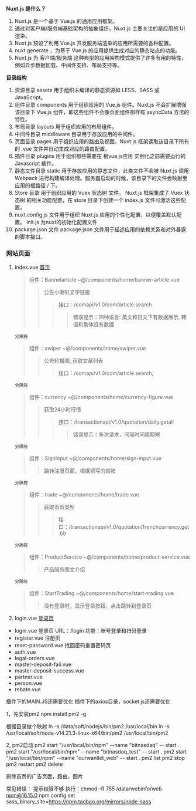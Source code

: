 **Nuxt.js 是什么？**
  1. Nuxt.js 是一个基于 Vue.js 的通用应用框架。
  2. 通过对客户端/服务端基础架构的抽象组织，Nuxt.js 主要关注的是应用的 UI 渲染。
  3. Nuxt.js 预设了利用 Vue.js 开发服务端渲染的应用所需要的各种配置。
  4. nuxt generate ，为基于 Vue.js 的应用提供生成对应的静态站点的功能。
  5. Nuxt.js 为 客户端/服务端 这种典型的应用架构模式提供了许多有用的特性，例如异步数据加载、中间件支持、布局支持等。

**目录结构**
  1. 资源目录 assets 用于组织未编译的静态资源如 LESS、SASS 或 JavaScript。
  2. 组件目录 components 用于组织应用的 Vue.js 组件。Nuxt.js 不会扩展增强该目录下 Vue.js 组件，即这些组件不会像页面组件那样有 asyncData 方法的特性。
  3. 布局目录 layouts 用于组织应用的布局组件。
  4. 中间件目录 middleware 目录用于存放应用的中间件。
  5. 页面目录 pages 用于组织应用的路由及视图。Nuxt.js 框架读取该目录下所有的 .vue 文件并自动生成对应的路由配置。
  6. 插件目录 plugins 用于组织那些需要在 根vue.js应用 实例化之前需要运行的 Javascript 插件。
  7. 静态文件目录 static 用于存放应用的静态文件，此类文件不会被 Nuxt.js 调用 Webpack 进行构建编译处理。服务器启动的时候，该目录下的文件会映射至应用的根路径 / 下。
  8. Store 目录 用于组织应用的 Vuex 状态树 文件。 Nuxt.js 框架集成了 Vuex 状态树 的相关功能配置，在 store 目录下创建一个 index.js 文件可激活这些配置。
  9. nuxt.config.js 文件用于组织 Nuxt.js 应用的个性化配置，以便覆盖默认配置。 init.js 为nuxt的初始化配置文件
  10. package.json 文件 package.json 文件用于描述应用的依赖关系和对外暴露的脚本接口。


### 网站页面
  1. index.vue [首页](http://localhost:9084/)
     > 组件：Bannelarticle ~@/components/home/banner-article.vue
     >> 公告小喇叭文字链接
     >>> 接口：/comapi/v1.0/com/article.search
     >>>> 错误提示：四种语言: 英文和日文下有数据展示, 韩语和繁体没有数据

     ```分隔符```

     > 组件：swiper ~@/components/home/swiper.vue
     >> 公告轮播图, 获取文章列表
     >>> 接口：/comapi/v1.0/com/article.search, 

     ```分隔符```

     > 组件：currency ~@/components/home/currency-figure.vue
     >> 获取24小时行情
     >>> 接口：/transactionapi/v1.0/quotation/daily.getall
     >>>> 错误提示：多次请求，间隔时间周期短

     ```分隔符```

     > 组件：SignInput ~@/components/home/sign-input.vue
     >> 跳转注册页面，根据填写的邮箱

     ```分隔符```

     > 组件：trade ~@/components/home/trade.vue
     >> 获取币币类型
     >>> 接口：/transactionapi/v1.0/quotation/frenchcurrency.get.bb

     ```分隔符```

     > 组件：ProductService ~@/components/home/product-service.vue
     >> 产品服务图文介绍

     ```分隔符```

     > 组件：StartTrading ~@/components/home/start-trading.vue
     >> 没有登录时，显示登录按钮，点击跳转到登录页
  
  2. login.vue [登录页](http://localhost:9084/login)
  
  - login.vue 登录页 URL：/login 功能：账号登录和扫码登录
  - register.vue 注册页
  - reset-password.vue 找回密码重置密码页
  - auth.vue
  - legal-orders.vue
  - master-deposit-fail.vue
  - master-deposit-success.vue
  - partner.vue
  - person.vue
  - rebate.vue
  


插件下的MAIN.JS还需要优化
插件下的axios目录，socket.js还需要优化



1，先安装pm2
npm install pm2 -g

根据目录做个映射
ln -s /data/soft/nodejs/bin/pm2 /usr/local/bin
ln -s /usr/local/soft/node-v14.21.3-linux-x64/bin/pm2 /usr/local/bin/pm2


2, pm2启动 
pm2 start "/usr/local/bin/npm" --name "bitnasdaq" -- start .
pm2 start "/usr/local/bin/npm" --name "bitnasdaq_test" -- start .
pm2 start "/usr/local/bin/npm" --name "ourwanllet_web" -- start .
pm2 list
pm2 stop    
pm2 restart 
pm2 delete  


删除首页的广告页面，路由，图片

常见错误：
提示权限不够
执行：chmod -R 755  /data/webinfo/web
npm@16.15.0
npm config set sass_binary_site=https://npm.taobao.org/mirrors/node-sass
